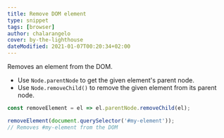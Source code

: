 ```yaml
---
title: Remove DOM element
type: snippet
tags: [browser]
author: chalarangelo
cover: by-the-lighthouse
dateModified: 2021-01-07T00:20:34+02:00
---
```


Removes an element from the DOM.

- Use `Node.parentNode` to get the given element's parent node.
- Use `Node.removeChild()` to remove the given element from its parent node.

```js
const removeElement = el => el.parentNode.removeChild(el);
```

```js
removeElement(document.querySelector('#my-element'));
// Removes #my-element from the DOM
```
